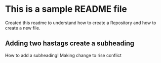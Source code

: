 # This is a sample README file

Created this readme to understand how to create a Repository and how to create a new file.

## Adding two hastags create a subheading

How to add a subheading! Making change to rise conflict


